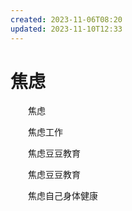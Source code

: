 ```yaml
---
created: 2023-11-06T08:20
updated: 2023-11-10T12:33
---
```

# 焦虑

　　焦虑

　　焦虑工作

　　焦虑豆豆教育

　　焦虑豆豆教育

　　焦虑自己身体健康
